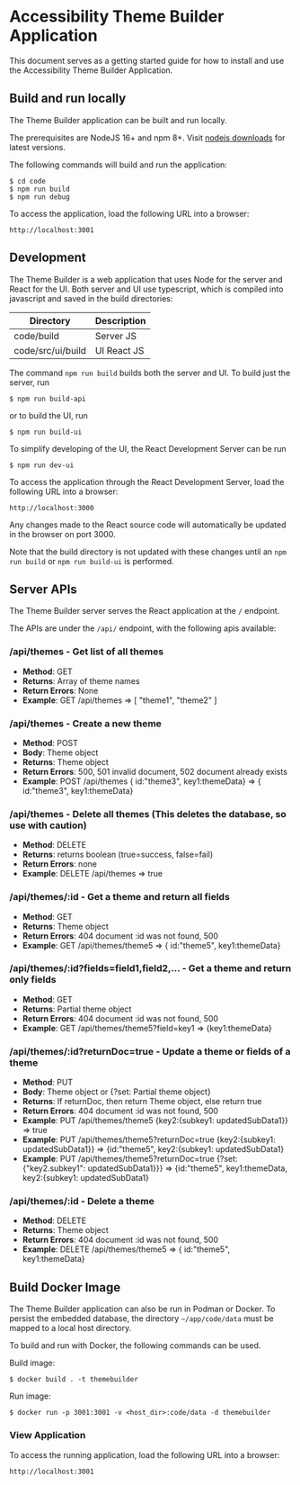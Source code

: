 # Accessibility Theme Builder Application

This document serves as a getting started guide for how to install and use the Accessibility Theme Builder Application.

## Build and run locally

The Theme Builder application can be built and run locally.

The prerequisites are NodeJS 16+ and npm 8+. Visit [nodejs downloads](https://nodejs.org/en/download/) for latest versions.

The following commands will build and run the application:

```
$ cd code
$ npm run build
$ npm run debug
```

To access the application, load the following URL into a browser:

```
http://localhost:3001
```

## Development

The Theme Builder is a web application that uses Node for the server and React for the UI.  Both server and UI use typescript, which is compiled into javascript and saved in the build directories:

| Directory | Description |
|---|---|
| code/build | Server JS |
| code/src/ui/build | UI React JS |

The command `npm run build` builds both the server and UI.  To build just the server, run

```
$ npm run build-api
```

or to build the UI, run

```
$ npm run build-ui
```

To simplify developing of the UI, the React Development Server can be run

```
$ npm run dev-ui
```

To access the application through the React Development Server, load the following URL into a browser:
```
http://localhost:3000
```

Any changes made to the React source code will automatically be updated in the browser on port 3000.  

Note that the build directory is not updated with these changes until an `npm run build` or `npm run build-ui` is performed.

## Server APIs

The Theme Builder server serves the React application at the `/` endpoint.

The APIs are under the `/api/` endpoint, with the following apis available:

### /api/themes - Get list of all themes 
- **Method**: GET
- **Returns**: Array of theme names
- **Return Errors**: None
- **Example**: GET /api/themes => [ "theme1", "theme2" ]

### /api/themes - Create a new theme
- **Method**: POST
- **Body**: Theme object
- **Returns**: Theme object
- **Return Errors**: 500, 501 invalid document, 502 document already exists
- **Example**: POST /api/themes { id:"theme3", key1:themeData} => { id:"theme3", key1:themeData}

### /api/themes - Delete all themes (This deletes the database, so use with caution)
- **Method**: DELETE
- **Returns**: returns boolean (true=success, false=fail)
- **Return Errors**: none
- **Example**: DELETE /api/themes => true

### /api/themes/:id - Get a theme and return all fields
- **Method**: GET
- **Returns**: Theme object
- **Return Errors**: 404 document :id was not found, 500
- **Example**: GET /api/themes/theme5 => { id:"theme5", key1:themeData}

### /api/themes/:id?fields=field1,field2,... - Get a theme and return only fields
- **Method**: GET
- **Returns**: Partial theme object
- **Return Errors**: 404 document :id was not found, 500
- **Example**: GET /api/themes/theme5?field=key1 => {key1:themeData}

### /api/themes/:id?returnDoc=true - Update a theme or fields of a theme
- **Method**: PUT
- **Body**: Theme object or {?set: Partial theme object}
- **Returns**: If returnDoc, then return Theme object, else return true
- **Return Errors**: 404 document :id was not found, 500
- **Example**: PUT /api/themes/theme5 {key2:{subkey1: updatedSubData1}} => true
- **Example**: PUT /api/themes/theme5?returnDoc=true {key2:{subkey1: updatedSubData1}} => {id:"theme5", key2:{subkey1: updatedSubData1}
- **Example**: PUT /api/themes/theme5?returnDoc=true {?set: {"key2.subkey1": updatedSubData1}}} => {id:"theme5", key1:themeData, key2:{subkey1: updatedSubData1}

### /api/themes/:id - Delete a theme
- **Method**: DELETE
- **Returns**: Theme object
- **Return Errors**: 404 document :id was not found, 500
- **Example**: DELETE /api/themes/theme5 => { id:"theme5", key1:themeData}


## Build Docker Image

The Theme Builder application can also be run in Podman or Docker.  To persist the embedded database, the directory `~/app/code/data` must be mapped to a local host directory.

To build and run with Docker, the following commands can be used.

Build image:
```
$ docker build . -t themebuilder
```
Run image:
```
$ docker run -p 3001:3001 -v <host_dir>:code/data -d themebuilder
```

### View Application

To access the running application, load the following URL into a browser:

```
http://localhost:3001
```